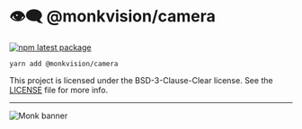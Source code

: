 # 👁️‍🗨️ @monkvision/camera
[![npm latest package](https://img.shields.io/npm/v/@monkvision/camera/latest.svg)](https://www.npmjs.com/package/@monkvision/camera)

``` yarn
yarn add @monkvision/camera
```

This project is licensed under the BSD-3-Clause-Clear license. See the [LICENSE](LICENSE) file for more info.

----
![Monk banner](https://raw.githubusercontent.com/monkvision/monkjs/main/assets/banner.png)
